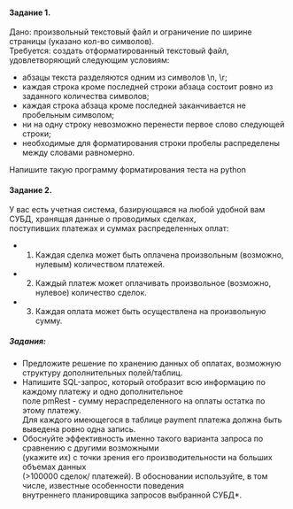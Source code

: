 #### Задание 1.
Дано: произвольный текстовый файл и ограничение по ширине страницы (указано кол-во символов).  
Требуется:  создать отформатированный текстовый файл, удовлетворяющий следующим условиям:   
- абзацы текста разделяются одним из символов \n, \r;
- каждая строка кроме последней строки абзаца состоит ровно из заданного количества символов;
- каждая строка абзаца кроме последней заканчивается не пробельным символом;
- ни на одну строку невозможно перенести первое слово следующей строки;
- необходимые для форматирования строки пробелы распределены между словами равномерно.   

Напишите такую программу форматирования теста на python 

#### Задание 2.  
У вас есть учетная система, базирующаяся на любой удобной вам СУБД, хранящая данные о проводимых сделках,  
 поступивших платежах и суммах распределенных оплат:  
- 1. Каждая сделка может быть оплачена произвольным (возможно, нулевым) количеством платежей.  
- 2. Каждый платеж может оплачивать произвольное (возможно, нулевое) количество сделок.  
- 3. Каждая оплата может быть осуществлена на произвольную сумму.   

##### Задания:  
- Предложите решение по хранению данных об оплатах, возможную структуру дополнительных полей/таблиц.  
- Напишите SQL-запрос, который отобразит  всю  информацию по каждому платежу и одно дополнительное   
  поле pmRest - сумму нераспределенного на оплаты остатка по этому платежу.   
  Для каждого имеющегося в таблице payment платежа должна быть выведена  ровно одна  запись.  
- Обоснуйте эффективность именно такого варианта запроса по сравнению с другими возможными  
  (укажите их) с точки зрения его производительности на больших объемах данных  
  (>100000 сделок/ платежей). В обосновании используйте, в том числе, известные особенности поведения  
  внутреннего планировщика запросов выбранной СУБД*.  
 